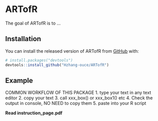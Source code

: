 
<!-- README.md is generated from README.Rmd. Please edit that file -->

# ARTofR

<!-- badges: start -->
<!-- badges: end -->

The goal of ARTofR is to …

## Installation

You can install the released version of ARTofR from
[GitHub](https://github.com/) with:

``` r
# install.packages("devtools")
devtools::install_github("Hzhang-ouce/ARTofR")
```

## Example

COMMON WORKFLOW OF THIS PACKAGE 1. type your text in any text editor 2.
copy your text 3. call xxx\_box() or xxx\_box1() etc 4. Check the output
in console, NO NEED to copy them 5. paste into your R script

**Read instruction\_page.pdf**
